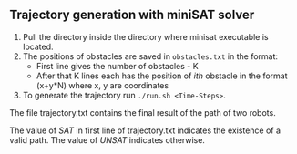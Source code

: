 ## Trajectory generation with miniSAT solver
1. Pull the directory inside the directory where minisat executable is located. 
2. The positions of obstacles are saved in `obstacles.txt` in the format:
   - First line gives the number of obstacles - K
   - After that K lines each has the position of $ith$ obstacle in the format (x+y*N) where x, y are coordinates
3. To generate the trajectory run `./run.sh <Time-Steps>`. 

The file trajectory.txt contains the final result of the path of two robots.

The value of *SAT* in first line of trajectory.txt indicates the existence of a valid path. The value of *UNSAT* indicates otherwise.


